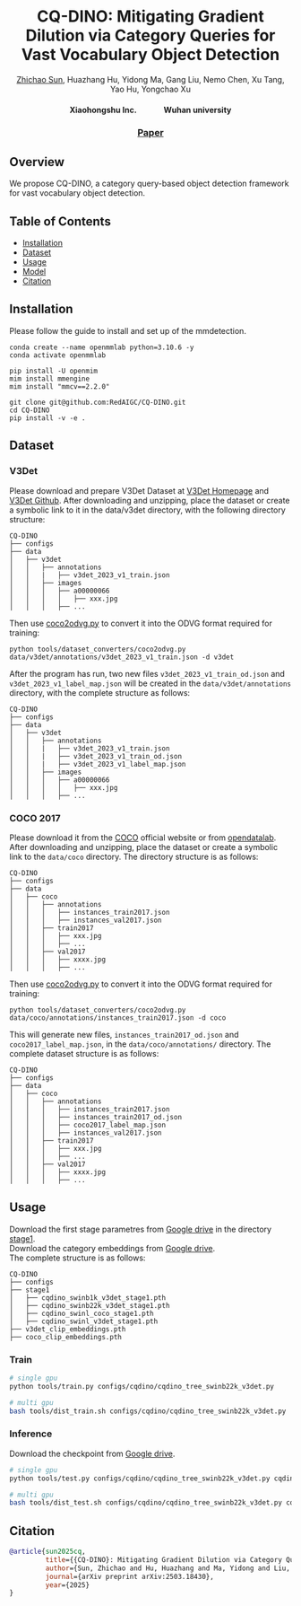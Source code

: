 <p align="center">
  <h1 align="center"> CQ-DINO: Mitigating Gradient Dilution via Category Queries for Vast Vocabulary Object Detection</h1>
  <p align="center">
<a href="https://sunzc-sunny.github.io/">Zhichao Sun</a>, Huazhang Hu, Yidong Ma, Gang Liu, Nemo Chen, Xu Tang, Yao Hu, Yongchao Xu</a>
<h4 align="center"> Xiaohongshu Inc. &emsp;&emsp;&emsp; Wuhan university
  </p>
  <h3 align="center"><a href="https://arxiv.org/pdf/2503.18430">Paper</a>
  <!-- <div align="center"></div> -->
</p>

## Overview
We propose CQ-DINO, a category query-based object detection framework for vast vocabulary object detection.

## Table of Contents

- [Installation](#installation)
- [Dataset](#dataset)
- [Usage](#usage)
- [Model](#model)
- [Citation](#Citation)

## Installation

Please follow the guide to install and set up of the mmdetection.
```
conda create --name openmmlab python=3.10.6 -y
conda activate openmmlab

pip install -U openmim
mim install mmengine
mim install "mmcv==2.2.0"
```

```
git clone git@github.com:RedAIGC/CQ-DINO.git
cd CQ-DINO
pip install -v -e .
```


## Dataset
### V3Det

Please download and prepare V3Det Dataset at [V3Det Homepage](https://v3det.openxlab.org.cn/) and [V3Det Github](https://github.com/V3Det/V3Det). After downloading and unzipping, place the dataset or create a symbolic link to it in the data/v3det directory, with the following directory structure:
```
CQ-DINO
├── configs
├── data
│   ├── v3det
│   │   ├── annotations
│   │   |   ├── v3det_2023_v1_train.json
│   │   ├── images
│   │   │   ├── a00000066
│   │   │   │   ├── xxx.jpg
│   │   │   ├── ...
```
Then use [coco2odvg.py](../../tools/dataset_converters/coco2odvg.py) to convert it into the ODVG format required for training:
```shell
python tools/dataset_converters/coco2odvg.py data/v3det/annotations/v3det_2023_v1_train.json -d v3det
```
After the program has run, two new files `v3det_2023_v1_train_od.json` and `v3det_2023_v1_label_map.json` will be created in the `data/v3det/annotations` directory, with the complete structure as follows:
```text
CQ-DINO
├── configs
├── data
│   ├── v3det
│   │   ├── annotations
│   │   |   ├── v3det_2023_v1_train.json
│   │   |   ├── v3det_2023_v1_train_od.json
│   │   |   ├── v3det_2023_v1_label_map.json
│   │   ├── images
│   │   │   ├── a00000066
│   │   │   │   ├── xxx.jpg
│   │   │   ├── ...
```

### COCO 2017
Please download it from the [COCO](https://cocodataset.org/) official website or from [opendatalab](https://opendatalab.com/OpenDataLab/COCO_2017).
After downloading and unzipping, place the dataset or create a symbolic link to the `data/coco` directory. The directory structure is as follows:
```text
CQ-DINO
├── configs
├── data
│   ├── coco
│   │   ├── annotations
│   │   │   ├── instances_train2017.json
│   │   │   ├── instances_val2017.json
│   │   ├── train2017
│   │   │   ├── xxx.jpg
│   │   │   ├── ...
│   │   ├── val2017
│   │   │   ├── xxxx.jpg
│   │   │   ├── ...
```
Then use [coco2odvg.py](../../tools/dataset_converters/coco2odvg.py) to convert it into the ODVG format required for training:
```shell
python tools/dataset_converters/coco2odvg.py data/coco/annotations/instances_train2017.json -d coco
```
This will generate new files, `instances_train2017_od.json` and `coco2017_label_map.json`, in the `data/coco/annotations/` directory. The complete dataset structure is as follows:
```text
CQ-DINO
├── configs
├── data
│   ├── coco
│   │   ├── annotations
│   │   │   ├── instances_train2017.json
│   │   │   ├── instances_train2017_od.json
│   │   │   ├── coco2017_label_map.json
│   │   │   ├── instances_val2017.json
│   │   ├── train2017
│   │   │   ├── xxx.jpg
│   │   │   ├── ...
│   │   ├── val2017
│   │   │   ├── xxxx.jpg
│   │   │   ├── ...
```

## Usage
Download the first stage parametres from [Google drive](https://drive.google.com/drive/folders/1LggcENXJ3OEfx2o-hIEMYwZYKfc_od1P?usp=sharing) in the directory [stage1](/stage1/).  
Download the category embeddings from [Google drive](https://drive.google.com/drive/folders/1USmgokmPkMP7en6fZBLxitbJ4_vQ3Usw?usp=sharing).\
The complete  structure is as follows:
``` text
CQ-DINO
├── configs
├── stage1
│   ├── cqdino_swinb1k_v3det_stage1.pth
│   ├── cqdino_swinb22k_v3det_stage1.pth
│   ├── cqdino_swinl_coco_stage1.pth
│   ├── cqdino_swinl_v3det_stage1.pth
├── v3det_clip_embeddings.pth
├── coco_clip_embeddings.pth
```

### Train

```bash
# single gpu
python tools/train.py configs/cqdino/cqdino_tree_swinb22k_v3det.py 

# multi gpu
bash tools/dist_train.sh configs/cqdino/cqdino_tree_swinb22k_v3det.py  NUM_GPUs
```

### Inference
Download the checkpoint from [Google drive](https://drive.google.com/drive/folders/1QzKk6k7qDEGHWT3uoHkv4geZ7nmOfP5o?usp=sharing).

```bash
# single gpu
python tools/test.py configs/cqdino/cqdino_tree_swinb22k_v3det.py cqdino_swinb22k_v3det.pth

# multi gpu
bash tools/dist_test.sh configs/cqdino/cqdino_tree_swinb22k_v3det.py cqdino_swinb22k_v3det.pth NUM_GPUs
```

## Citation
```bibtex
@article{sun2025cq,
         title={{CQ-DINO}: Mitigating Gradient Dilution via Category Queries for Vast Vocabulary Object Detection},
         author={Sun, Zhichao and Hu, Huazhang and Ma, Yidong and Liu, Gang and Chen, Nemo and Tang, Xu and Xu, Yongchao},
         journal={arXiv preprint arXiv:2503.18430},
         year={2025}
}
```
